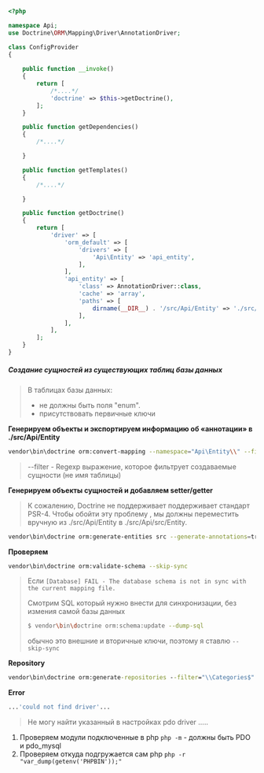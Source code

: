 ```php
<?php

namespace Api;
use Doctrine\ORM\Mapping\Driver\AnnotationDriver;

class ConfigProvider
{
  
    public function __invoke()
    {
        return [
			/*....*/			
            'doctrine' => $this->getDoctrine(),
        ];
    }

    public function getDependencies()
    {
        /*....*/			

    }

    public function getTemplates()
    {
        /*....*/			

    }

    public function getDoctrine()
    {
        return [
            'driver' => [
                'orm_default' => [
                    'drivers' => [
                        'Api\Entity' => 'api_entity',
                    ],
                ],
                'api_entity' => [
                    'class' => AnnotationDriver::class,
                    'cache' => 'array',
                    'paths' => [
                        dirname(__DIR__) . '/src/Api/Entity' => './src/Api/Entity',
                    ],
                ],
            ],
        ];
    }
}

```

##### Создание сущностей из существующих таблиц базы данных

> В таблицах базы данных: 
>   * не должны быть поля "enum".
>   * присутствовать первичные ключи

**Генерируем объекты и экспортируем информацию об «аннотации» в ./src/Api/Entity** 

```bash
vendor\bin\doctrine orm:convert-mapping --namespace="Api\Entity\\" --filter="\\Categories$" --force --from-database annotation src
```

> --filter - Regexp выражение, которое фильтрует создаваемые сущности (не имя таблицы)

**Генерируем объекты сущностей и добавляем setter/getter**

> К сожалению, Doctrine не поддерживает поддерживает стандарт PSR-4. Чтобы обойти эту проблему , мы должны переместить вручную из ./src/Api/Entity в ./src/Api/src/Entity.

```bash
vendor\bin\doctrine orm:generate-entities src --generate-annotations=true --filter="\\Manufacture"
```

**Проверяем**

```bash
vendor\bin\doctrine orm:validate-schema --skip-sync
```

> Если `[Database] FAIL - The database schema is not in sync with the current mapping file.`
>
> Смотрим SQL который нужно внести для синхронизации, без измения самой базы данных
> ```bash
> $ vendor\bin\doctrine orm:schema:update --dump-sql
> ```
> обычно это внешние и вторичные ключи, поэтому я ставлю `--skip-sync`

**Repository**

```cmd
vendor\bin\doctrine orm:generate-repositories --filter="\\Categories$" src
```

**Error**

```bash
...'could not find driver'...
```
> Не могу найти указанный в настройках pdo driver .....

1. Проверяем модули подключенные в php `php -m` - должны быть PDO и pdo_mysql
2. Проверяем откуда подгружается сам php `php -r "var_dump(getenv('PHPBIN'));"`
